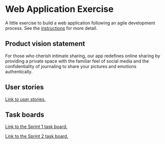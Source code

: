 # Web Application Exercise

A little exercise to build a web application following an agile development process. See the [instructions](instructions.md) for more detail.

## Product vision statement

For those who cherish intimate sharing, our app redefines online sharing by providing a private space with the familiar feel of social media and the confidentiality of journaling to share your pictures and emotions authentically.

## User stories

[Link to user stories.](https://github.com/software-students-spring2024/2-web-app-exercise-team_8/issues)

## Task boards

[Link to the Sprint 1 task board.](https://github.com/orgs/software-students-spring2024/projects/6/views/1)

[Link to the Sprint 2 task board.](https://github.com/orgs/software-students-spring2024/projects/44)

